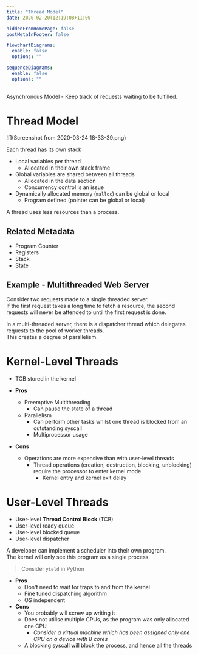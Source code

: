```yaml
---
title: "Thread Model"
date: 2020-02-20T12:19:08+11:00

hiddenFromHomePage: false
postMetaInFooter: false

flowchartDiagrams:
  enable: false
  options: ""

sequenceDiagrams:
  enable: false
  options: ""
---
```


Asynchronous Model - Keep track of requests waiting to be fulfilled.

# Thread Model

![](Screenshot from 2020-03-24 18-33-39.png)

Each thread has its own stack

- Local variables per thread
  - Allocated in their own stack frame
- Global variables are shared between all threads
  - Allocated in the data section
  - Concurrency control is an issue
- Dynamically allocated memory (`malloc`) can be global or local
  - Program defined (pointer can be global or local)

A thread uses less resources than a process.

## Related Metadata

* Program Counter
* Registers
* Stack
* State

## Example - Multithreaded Web Server

Consider two requests made to a single threaded server.  
If the first request takes a long time to fetch a resource, the second requests will never be attended to until the first request is done.

In a multi-threaded server, there is a dispatcher thread which delegates requests to the pool of worker threads.  
This creates a degree of parallelism.

# Kernel-Level Threads

* TCB stored in the kernel

* **Pros**
  * Preemptive Multithreading
    * Can pause the state of a thread
  * Parallelism
    * Can perform other tasks whilst one thread is blocked from an outstanding syscall
    * Multiprocessor usage
    
* **Cons**
  * Operations are more expensive than with user-level threads
    * Thread operations (creation, destruction, blocking, unblocking) require the processor to enter kernel mode
      * Kernel entry and kernel exit delay

# User-Level Threads

* User-level **Thread Control Block** (TCB)
* User-level ready queue
* User-level blocked queue
* User-level dispatcher

A developer can implement a scheduler into their own program.  
The kernel will only see this program as a single process.

> Consider `yield` in Python

* **Pros**
  * Don't need to wait for traps to and from the kernel
  * Fine tuned dispatching algorithm
  * OS independent
* **Cons**
  * You probably will screw up writing it
  * Does not utilise multiple CPUs, as the program was only allocated one CPU
    * _Consider a virtual machine which has been assigned only one CPU on a device with 8 cores_
  * A blocking syscall will block the process, and hence all the threads